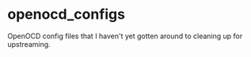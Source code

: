 openocd_configs
===============

OpenOCD config files that I haven't yet gotten around to cleaning up for upstreaming.
